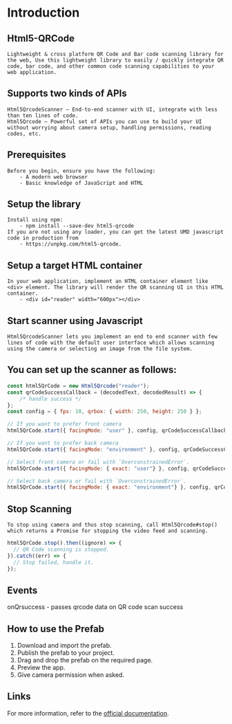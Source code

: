 # Introduction

## Html5-QRCode
    Lightweight & cross platform QR Code and Bar code scanning library for the web, Use this lightweight library to easily / quickly integrate QR code, bar code, and other common code scanning capabilities to your web application.

## Supports two kinds of APIs
    Html5QrcodeScanner — End-to-end scanner with UI, integrate with less than ten lines of code.
    Html5Qrcode — Powerful set of APIs you can use to build your UI without worrying about camera setup, handling permissions, reading codes, etc.

## Prerequisites
    Before you begin, ensure you have the following:
        - A modern web browser
        - Basic knowledge of JavaScript and HTML

## Setup the library
    Install using npm:
        - npm install --save-dev html5-qrcode
    If you are not using any loader, you can get the latest UMD javascript code in production from 
        - https://unpkg.com/html5-qrcode.

## Setup a target HTML container
    In your web application, implement an HTML container element like <div> element. The library will render the QR scanning UI in this HTML container.
        - <div id="reader" width="600px"></div>

## Start scanner using Javascript
    Html5QrcodeScanner lets you implement an end to end scanner with few lines of code with the default user interface which allows scanning using the camera or selecting an image from the file system.

## You can set up the scanner as follows:
```javascript
const html5QrCode = new Html5Qrcode("reader");
const qrCodeSuccessCallback = (decodedText, decodedResult) => {
    /* handle success */
};
const config = { fps: 10, qrbox: { width: 250, height: 250 } };

// If you want to prefer front camera
html5QrCode.start({ facingMode: "user" }, config, qrCodeSuccessCallback);

// If you want to prefer back camera
html5QrCode.start({ facingMode: "environment" }, config, qrCodeSuccessCallback);

// Select front camera or fail with `OverconstrainedError`.
html5QrCode.start({ facingMode: { exact: "user"} }, config, qrCodeSuccessCallback);

// Select back camera or fail with `OverconstrainedError`.
html5QrCode.start({ facingMode: { exact: "environment"} }, config, qrCodeSuccessCallback);
```

## Stop Scanning
    To stop using camera and thus stop scanning, call Html5Qrcode#stop() which returns a Promise for stopping the video feed and scanning.

```javascript
html5QrCode.stop().then((ignore) => {
  // QR Code scanning is stopped.
}).catch((err) => {
  // Stop failed, handle it.
});
```

## Events
onQrsuccess - passes qrcode data on QR code scan success

## How to use the Prefab
1. Download and import the prefab.
2. Publish the prefab to your project.
3. Drag and drop the prefab on the required page.
4. Preview the app.
5. Give camera permission when asked. 

## Links
For more information, refer to the [official documentation](https://scanapp.org/html5-qrcode-docs/docs/intro).







